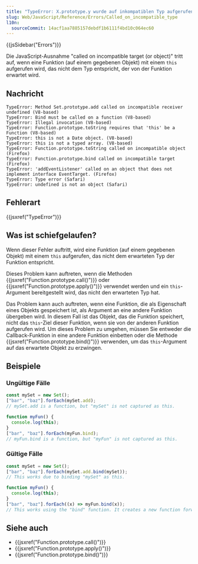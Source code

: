 ```yaml
---
title: "TypeError: X.prototype.y wurde auf inkompatiblen Typ aufgerufen"
slug: Web/JavaScript/Reference/Errors/Called_on_incompatible_type
l10n:
  sourceCommit: 14acf1aa7885157debdf1b6111f4bd10c064ec60
---
```


{{jsSidebar("Errors")}}

Die JavaScript-Ausnahme "called on incompatible target (or object)" tritt auf, wenn eine Funktion (auf einem gegebenen Objekt) mit einem `this` aufgerufen wird, das nicht dem Typ entspricht, der von der Funktion erwartet wird.

## Nachricht

```plain
TypeError: Method Set.prototype.add called on incompatible receiver undefined (V8-based)
TypeError: Bind must be called on a function (V8-based)
TypeError: Illegal invocation (V8-based)
TypeError: Function.prototype.toString requires that 'this' be a Function (V8-based)
TypeError: this is not a Date object. (V8-based)
TypeError: this is not a typed array. (V8-based)
TypeError: Function.prototype.toString called on incompatible object (Firefox)
TypeError: Function.prototype.bind called on incompatible target (Firefox)
TypeError: 'addEventListener' called on an object that does not implement interface EventTarget. (Firefox)
TypeError: Type error (Safari)
TypeError: undefined is not an object (Safari)
```

## Fehlerart

{{jsxref("TypeError")}}

## Was ist schiefgelaufen?

Wenn dieser Fehler auftritt, wird eine Funktion (auf einem gegebenen Objekt) mit einem `this` aufgerufen, das nicht dem erwarteten Typ der Funktion entspricht.

Dieses Problem kann auftreten, wenn die Methoden {{jsxref("Function.prototype.call()")}} oder {{jsxref("Function.prototype.apply()")}} verwendet werden und ein `this`-Argument bereitgestellt wird, das nicht den erwarteten Typ hat.

Das Problem kann auch auftreten, wenn eine Funktion, die als Eigenschaft eines Objekts gespeichert ist, als Argument an eine andere Funktion übergeben wird. In diesem Fall ist das Objekt, das die Funktion speichert, nicht das `this`-Ziel dieser Funktion, wenn sie von der anderen Funktion aufgerufen wird. Um dieses Problem zu umgehen, müssen Sie entweder die Callback-Funktion in eine andere Funktion einbetten oder die Methode {{jsxref("Function.prototype.bind()")}} verwenden, um das `this`-Argument auf das erwartete Objekt zu erzwingen.

## Beispiele

### Ungültige Fälle

```js example-bad
const mySet = new Set();
["bar", "baz"].forEach(mySet.add);
// mySet.add is a function, but "mySet" is not captured as this.

function myFun() {
  console.log(this);
}
["bar", "baz"].forEach(myFun.bind);
// myFun.bind is a function, but "myFun" is not captured as this.
```

### Gültige Fälle

```js example-good
const mySet = new Set();
["bar", "baz"].forEach(mySet.add.bind(mySet));
// This works due to binding "mySet" as this.

function myFun() {
  console.log(this);
}
["bar", "baz"].forEach((x) => myFun.bind(x));
// This works using the "bind" function. It creates a new function forwarding the argument.
```

## Siehe auch

- {{jsxref("Function.prototype.call()")}}
- {{jsxref("Function.prototype.apply()")}}
- {{jsxref("Function.prototype.bind()")}}
